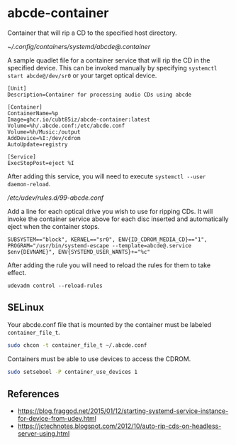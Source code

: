 # abcde-container

Container that will rip a CD to the specified host directory.

_~/.config/containers/systemd/abcde@.container_

A sample quadlet file for a container service that will rip the CD in the specified device. This can be invoked manually by specifying `systemctl start abcde@/dev/sr0` or your target optical device.

```
[Unit]
Description=Container for processing audio CDs using abcde

[Container]
ContainerName=%p
Image=ghcr.io/cubt85iz/abcde-container:latest
Volume=%h/.abcde.conf:/etc/abcde.conf
Volume=%h/Music:/output
AddDevice=%I:/dev/cdrom
AutoUpdate=registry

[Service]
ExecStopPost=eject %I
```

After adding this service, you will need to execute `systemctl --user daemon-reload`.

_/etc/udev/rules.d/99-abcde.conf_

Add a line for each optical drive you wish to use for ripping CDs. It will invoke the container service above for each disc inserted and automatically eject when the container stops.

```
SUBSYSTEM=="block", KERNEL=="sr0", ENV{ID_CDROM_MEDIA_CD}=="1", PROGRAM="/usr/bin/systemd-escape --template=abcde@.service $env{DEVNAME}", ENV{SYSTEMD_USER_WANTS}+="%c"
```

After adding the rule you will need to reload the rules for them to take effect.

```
udevadm control --reload-rules
```

## SELinux

Your abcde.conf file that is mounted by the container must be labeled `container_file_t`.

```sh
sudo chcon -t container_file_t ~/.abcde.conf
```

Containers must be able to use devices to access the CDROM.

```sh
sudo setsebool -P container_use_devices 1
```

## References

- https://blog.fraggod.net/2015/01/12/starting-systemd-service-instance-for-device-from-udev.html
- https://jctechnotes.blogspot.com/2012/10/auto-rip-cds-on-headless-server-using.html
